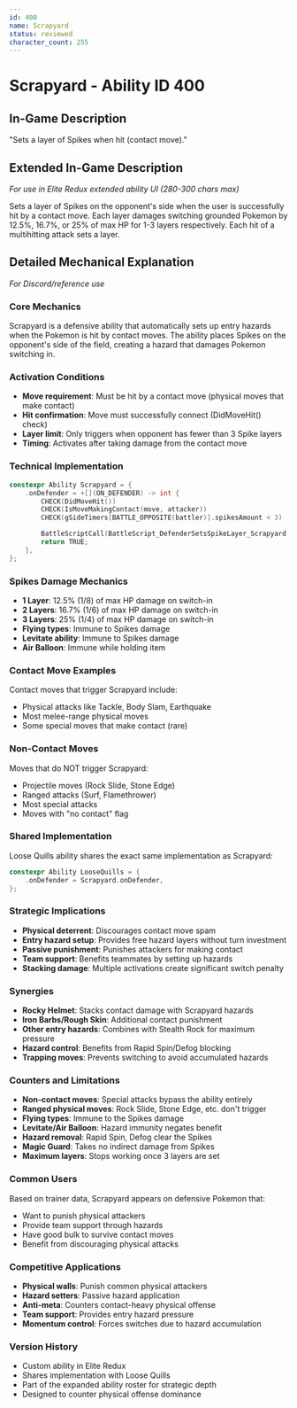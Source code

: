 ```yaml
---
id: 400
name: Scrapyard
status: reviewed
character_count: 255
---
```


# Scrapyard - Ability ID 400

## In-Game Description
"Sets a layer of Spikes when hit (contact move)."

## Extended In-Game Description
*For use in Elite Redux extended ability UI (280-300 chars max)*

Sets a layer of Spikes on the opponent's side when the user is successfully hit by a contact move. Each layer damages switching grounded Pokemon by 12.5%, 16.7%, or 25% of max HP for 1-3 layers respectively. Each hit of a multihitting attack sets a layer.

## Detailed Mechanical Explanation
*For Discord/reference use*

### Core Mechanics
Scrapyard is a defensive ability that automatically sets up entry hazards when the Pokemon is hit by contact moves. The ability places Spikes on the opponent's side of the field, creating a hazard that damages Pokemon switching in.

### Activation Conditions
- **Move requirement**: Must be hit by a contact move (physical moves that make contact)
- **Hit confirmation**: Move must successfully connect (DidMoveHit() check)
- **Layer limit**: Only triggers when opponent has fewer than 3 Spike layers
- **Timing**: Activates after taking damage from the contact move

### Technical Implementation
```c
constexpr Ability Scrapyard = {
    .onDefender = +[](ON_DEFENDER) -> int {
        CHECK(DidMoveHit())
        CHECK(IsMoveMakingContact(move, attacker))
        CHECK(gSideTimers[BATTLE_OPPOSITE(battler)].spikesAmount < 3)

        BattleScriptCall(BattleScript_DefenderSetsSpikeLayer_Scrapyard);
        return TRUE;
    },
};
```

### Spikes Damage Mechanics
- **1 Layer**: 12.5% (1/8) of max HP damage on switch-in
- **2 Layers**: 16.7% (1/6) of max HP damage on switch-in  
- **3 Layers**: 25% (1/4) of max HP damage on switch-in
- **Flying types**: Immune to Spikes damage
- **Levitate ability**: Immune to Spikes damage
- **Air Balloon**: Immune while holding item

### Contact Move Examples
Contact moves that trigger Scrapyard include:
- Physical attacks like Tackle, Body Slam, Earthquake
- Most melee-range physical moves
- Some special moves that make contact (rare)

### Non-Contact Moves
Moves that do NOT trigger Scrapyard:
- Projectile moves (Rock Slide, Stone Edge)
- Ranged attacks (Surf, Flamethrower)
- Most special attacks
- Moves with "no contact" flag

### Shared Implementation
Loose Quills ability shares the exact same implementation as Scrapyard:
```c
constexpr Ability LooseQuills = {
    .onDefender = Scrapyard.onDefender,
};
```

### Strategic Implications
- **Physical deterrent**: Discourages contact move spam
- **Entry hazard setup**: Provides free hazard layers without turn investment  
- **Passive punishment**: Punishes attackers for making contact
- **Team support**: Benefits teammates by setting up hazards
- **Stacking damage**: Multiple activations create significant switch penalty

### Synergies
- **Rocky Helmet**: Stacks contact damage with Scrapyard hazards
- **Iron Barbs/Rough Skin**: Additional contact punishment
- **Other entry hazards**: Combines with Stealth Rock for maximum pressure
- **Hazard control**: Benefits from Rapid Spin/Defog blocking
- **Trapping moves**: Prevents switching to avoid accumulated hazards

### Counters and Limitations
- **Non-contact moves**: Special attacks bypass the ability entirely
- **Ranged physical moves**: Rock Slide, Stone Edge, etc. don't trigger
- **Flying types**: Immune to the Spikes damage
- **Levitate/Air Balloon**: Hazard immunity negates benefit
- **Hazard removal**: Rapid Spin, Defog clear the Spikes
- **Magic Guard**: Takes no indirect damage from Spikes
- **Maximum layers**: Stops working once 3 layers are set

### Common Users
Based on trainer data, Scrapyard appears on defensive Pokemon that:
- Want to punish physical attackers
- Provide team support through hazards
- Have good bulk to survive contact moves
- Benefit from discouraging physical attacks

### Competitive Applications
- **Physical walls**: Punish common physical attackers
- **Hazard setters**: Passive hazard application
- **Anti-meta**: Counters contact-heavy physical offense  
- **Team support**: Provides entry hazard pressure
- **Momentum control**: Forces switches due to hazard accumulation

### Version History
- Custom ability in Elite Redux
- Shares implementation with Loose Quills
- Part of the expanded ability roster for strategic depth
- Designed to counter physical offense dominance